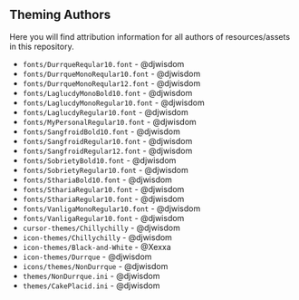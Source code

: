 ## Theming Authors

Here you will find attribution information for all authors of resources/assets in this repository.

  - `fonts/DurrqueReqular10.font` - @djwisdom
  - `fonts/DurrqueMonoReqular10.font` - @djwisdom
  - `fonts/DurrqueMonoReqular12.font` - @djwisdom
  - `fonts/LaglucdyMonoBold10.font` - @djwisdom
  - `fonts/LaglucdyMonoRegular10.font` - @djwisdom
  - `fonts/LaglucdyRegular10.font` - @djwisdom
  - `fonts/MyPersonalRegular10.font` - @djwisdom
  - `fonts/SangfroidBold10.font` - @djwisdom
  - `fonts/SangfroidRegular10.font` - @djwisdom
  - `fonts/SangfroidRegular12.font` - @djwisdom
  - `fonts/SobrietyBold10.font` - @djwisdom
  - `fonts/SobrietyRegular10.font` - @djwisdom
  - `fonts/SthariaBold10.font` - @djwisdom
  - `fonts/SthariaRegular10.font` - @djwisdom
  - `fonts/SthariaRegular10.font` - @djwisdom
  - `fonts/VanligaMonoRegular10.font` - @djwisdom
  - `fonts/VanligaRegular10.font` - @djwisdom
  - `cursor-themes/Chillychilly` - @djwisdom
  - `icon-themes/Chillychilly` - @djwisdom
  - `icon-themes/Black-and-White` - @Xexxa
  - `icon-themes/Durrque` - @djwisdom
  - `icons/themes/NonDurrque` - @djwisdom
  - `themes/NonDurrque.ini` - @djwisdom
  - `themes/CakePlacid.ini` - @djwisdom

